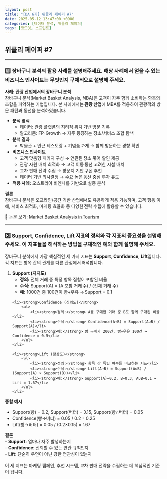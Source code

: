 ```yaml
---
layout: post
title: "[DA 6기] 위클리 페이퍼 #7"
date: 2025-05-12 13:47:00 +0900
categories: [데이터 분석, 위클리 페이퍼]
tags: [코드잇, 스프린트]
---
```


<style>
    .initial-content, .search-content {
        padding-left: 40px;
        padding-right: 40px;
    }
</style>

<h2>위클리 페이퍼 #7</h2>

---

<h3>1️⃣ 장바구니 분석의 활용 사례를 설명해주세요. 해당 사례에서 얻을 수 있는 비즈니스 인사이트는 무엇인지 구체적으로 설명해 주세요.</h3>

<p>
<strong>사례: 관광 산업에서의 장바구니 분석</strong><br>
장바구니 분석(Market Basket Analysis, MBA)은 고객이 자주 함께 소비하는 항목의 조합을 파악하는 기법입니다. 본 사례에서는 <strong>관광 산업</strong>에 MBA를 적용하여 관광객의 방문 패턴과 동선을 분석하였습니다.
</p>

<ul>
    <li><strong>분석 방식</strong>
        <ul>
            <li>데이터: 관광 플랫폼의 지리적 위치 기반 방문 기록</li>
            <li>알고리즘: FP-Growth → 자주 등장하는 장소/서비스 조합 탐색</li>
        </ul>
    </li>
    <li><strong>분석 결과</strong>
        <ul>
            <li>박물관 + 인근 레스토랑 + 기념품 가게 → 함께 방문하는 경향 확인</li>
        </ul>
    </li>
    <li><strong>비즈니스 인사이트</strong>
        <ul>
            <li>고객 맞춤형 패키지 구성 → 연관된 장소 묶어 할인 제공</li>
            <li>관광 자원 배치 최적화 → 고객 이동 동선 고려한 시설 배치</li>
            <li>교차 판매 전략 수립 → 방문지 기반 쿠폰 추천</li>
            <li>데이터 기반 의사결정 → 수요 높은 동선 중심 투자 유도</li>
        </ul>
    </li>
    <li><strong>적용 사례:</strong> 오스트리아 비엔나를 기반으로 실증 분석</li>
</ul>

<p>
<strong>결론</strong><br>
장바구니 분석은 오프라인/공간 기반 산업에서도 유용하게 적용 가능하며, 고객 행동 이해, 서비스 최적화, 마케팅 효율화 등 다양한 전략 수립에 활용할 수 있습니다.
</p>

<p>
📄 논문 보기: <a href="https://www.sciencedirect.com/science/article/pii/S1877050916305208" target="_blank">Market Basket Analysis in Tourism</a>
</p>

---

<h3>2️⃣ Support, Confidence, Lift 지표의 정의와 각 지표의 중요성을 설명해 주세요. 이 지표들을 해석하는 방법을 구체적인 예와 함께 설명해 주세요.</h3>

<p>
장바구니 분석에서 가장 핵심적인 세 가지 지표는 <strong>Support</strong>, <strong>Confidence</strong>, <strong>Lift</strong>입니다. 각 지표는 항목 간의 관계를 다른 관점에서 해석합니다.
</p>

<ol>
    <li><strong>Support (지지도)</strong>
        <ul>
            <li><strong>정의:</strong> 전체 거래 중 특정 항목 집합이 포함된 비율</li>
            <li><strong>수식:</strong> Support(A) = (A 포함 거래 수) / (전체 거래 수)</li>
            <li><strong>예:</strong> 1000건 중 100건이 빵+우유 → Support = 0.1</li>
        </ul>
    </li>

    <li><strong>Confidence (신뢰도)</strong>
        <ul>
            <li><strong>정의:</strong> A를 구매한 거래 중 B도 함께 구매된 비율</li>
            <li><strong>수식:</strong> Confidence(A→B) = Support(A∪B) / Support(A)</li>
            <li><strong>예:</strong> 빵 구매가 200건, 빵+우유 100건 → Confidence = 0.5</li>
        </ul>
    </li>

    <li><strong>Lift (향상도)</strong>
        <ul>
            <li><strong>정의:</strong> 항목 간 독립 여부를 비교하는 지표</li>
            <li><strong>수식:</strong> Lift(A→B) = Support(A∪B) / (Support(A) × Support(B))</li>
            <li><strong>예:</strong> Support(A)=0.2, B=0.3, A∪B=0.1 → Lift = 1.67</li>
        </ul>
    </li>
</ol>

<p><strong>종합 예시</strong></p>

<ul>
    <li>Support(빵) = 0.2, Support(버터) = 0.15, Support(빵∩버터) = 0.05</li>
    <li>Confidence(빵→버터) = 0.05 / 0.2 = 0.25</li>
    <li>Lift(빵→버터) = 0.05 / (0.2×0.15) = 1.67</li>
</ul>

<p>
<strong>결론</strong><br>
- <strong>Support</strong>: 얼마나 자주 발생하는지<br>
- <strong>Confidence</strong>: 신뢰할 수 있는 연관 규칙인지<br>
- <strong>Lift</strong>: 단순히 우연이 아닌 강한 연관성이 있는지<br><br>
이 세 지표는 마케팅 캠페인, 추천 시스템, 교차 판매 전략을 수립하는 데 핵심적인 기준이 됩니다.
</p>


